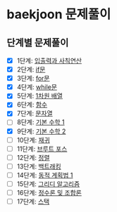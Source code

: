 # baekjoon 문제풀이

## 단계별 문제풀이

- [x] 1단계: [입출력과 사칙연산](https://www.acmicpc.net/step/1)
- [x] 2단계: [if문](https://www.acmicpc.net/step/4)
- [x] 3단계: [for문](https://www.acmicpc.net/step/3)
- [x] 4단계: [while문](https://www.acmicpc.net/step/2)
- [x] 5단계: [1차원 배열](https://www.acmicpc.net/step/6)
- [x] 6단계: [함수](https://www.acmicpc.net/step/5)
- [x] 7단계: [문자열](https://www.acmicpc.net/step/7)
- [ ] 8단계: [기본 수학 1](https://www.acmicpc.net/step/8)
- [x] 9단계: [기본 수학 2](https://www.acmicpc.net/step/10)
- [ ] 10단계: [재귀](https://www.acmicpc.net/step/19)
- [ ] 11단계: [브루트 포스](https://www.acmicpc.net/step/22)
- [ ] 12단계: [정렬](https://www.acmicpc.net/step/9)
- [ ] 13단계: [백트래킹](https://www.acmicpc.net/step/34)
- [ ] 14단계: [동적 계획법 1](https://www.acmicpc.net/step/16)
- [ ] 15단계: [그리디 알고리즘](https://www.acmicpc.net/step/33)
- [ ] 16단계: [정수론 및 조합론](https://www.acmicpc.net/step/18)
- [ ] 17단계: [스택](https://www.acmicpc.net/step/11)
